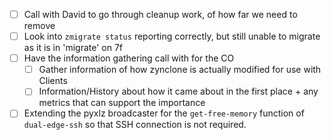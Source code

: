 - [ ] Call with David to go through cleanup work, of how far we need to remove
- [ ] Look into `zmigrate status` reporting correctly, but still unable to migrate as it is in 'migrate' on 7f
- [ ] Have the information gathering call with for the CO
	- [ ] Gather information of how zynclone is actually modified for use with Clients
	- [ ] Information/History about how it came about in the first place + any metrics that can support the importance 
- [ ] Extending the pyxlz broadcaster for the `get-free-memory` function of `dual-edge-ssh` so that SSH connection is not required.